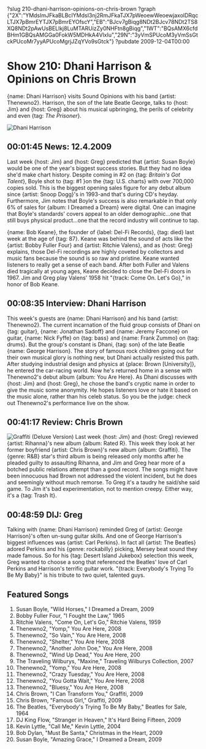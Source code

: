 ?slug 210-dhani-harrison-opinions-on-chris-brown
?graph {"2X":"YMdsImJFkaBLBcIYMdsI3nj2RmJFkaTJX7pWeoewWeoewjaxolDRqcLTJX7pBmrEYTJX7pBmrEYOfscY","EB":"BJcv7gBiqg8NDt2BJcv78NDt2TS8XQ8NDt2pAwUsBELlkj8LuMTARUizZy0NHFtn8gBiqg","1WT":"BQsAMX6cfdBHm1GBQsAMGGa0FokW5MDHkA4VlxIu","29N":"3yVmSPUcoM3yVmSsGtckPUcoMr7yyAPUcoMgrjJZqYVo9sGtck"}
?pubdate 2009-12-04T00:00

# Show 210: Dhani Harrison & Opinions on Chris Brown
{name: Dhani Harrison} visits Sound Opinions with his band {artist: Thenewno2}. Harrison, the son of the late Beatle George, talks to {host: Jim} and {host: Greg} about his musical upbringing, the perils of celebrity and even {tag: *The Prisoner*}.

![Dhani Harrison](http://static.soundopinions.org/images/2009/dhaniharrison.jpg)

## 00:01:45 News: 12.4.2009
Last week {host: Jim} and {host: Greg} predicted that {artist: Susan Boyle} would be one of the year's biggest success stories. But they had no idea she'd make chart history. Despite coming in #2 on {tag: *Britain's Got Talent*}, Boyle shot to {tag: #1 }on the {tag: U.S. charts} with over 700,000 copies sold. This is the biggest opening sales figure for any debut album since {artist: Snoop Dogg}'s in 1993-and that's during CD's heyday. Furthermore, Jim notes that Boyle's success is also remarkable in that only 6% of sales for {album: I Dreamed a Dream} were digital. One can imagine that Boyle's standards' covers appeal to an older demographic...one that still buys physical product...one that the record industry will continue to tap.

{name: Bob Keane}, the founder of {label: Del-Fi Records}, {tag: died} last week at the age of {tag: 87}. Keane was behind the sound of acts like the {artist: Bobby Fuller Four} and {artist: Ritchie Valens}, and as {host: Greg} explains, those Del-Fi recordings are highly coveted by collectors and music fans because the sound is so raw and pristine. Keane wanted listeners to really get a sense of each band. After both Fuller and Valens died tragically at young ages, Keane decided to close the Del-Fi doors in 1967. Jim and Greg play Valens' 1958 hit "{track: Come On. Let's Go}," in honor of Bob Keane.

## 00:08:35 Interview: Dhani Harrison
This week's guests are {name: Dhani Harrison} and his band {artist: Thenewno2}. The current incarnation of the fluid group consists of Dhani on {tag: guitar}, {name: Jonathan Sadoff} and {name: Jeremy Faccone} on guitar, {name: Nick Fyffe} on {tag: bass} and {name: Frank Zummo} on {tag: drums}. But the group's constant is Dhani, {tag: son} of the late Beatle {name: George Harrison}. The story of famous rock children going out for their own musical glory is nothing new, but Dhani actually resisted this path. After studying industrial design and physics at {place: Brown [University]}, he entered the car-racing world. Now he's returned home in a sense with Thenewno2's debut album {album: You Are Here}. As Dhani discusses with {host: Jim} and {host: Greg}, he chose the band's cryptic name in order to give the music some anonymity. He hopes listeners love or hate it based on the music alone, rather than his celeb status. So you be the judge: check out Thenewno2's performance live on the show.

## 00:41:17 Review: Chris Brown
![Graffiti (Deluxe Version)](http://is3.mzstatic.com/image/thumb/Music/v4/57/4a/57/574a579a-5e0a-7112-cc0b-6719671443e0/source/600x600bb.jpg "95705522/340545380")
Last week {host: Jim} and {host: Greg} reviewed {artist: Rihanna}'s new album {album: Rated R}. This week they look at her former boyfriend {artist: Chris Brown}'s new album {album: Graffiti}. The {genre: R&B} star's third album is being released only months after he pleaded guilty to assaulting Rihanna, and Jim and Greg hear more of a botched public relations attempt than a good record. The songs might have been innocuous had Brown not addressed the violent incident, but he does and seemingly without much remorse. To Greg it's a taudry he said/she said game. To Jim it's bad experimentation, not to mention creepy. Either way, it's a {tag: Trash It}.

## 00:48:59 DIJ: Greg
Talking with {name: Dhani Harrison} reminded Greg of {artist: George Harrison}'s often un-sung guitar skills. And one of George Harrison's biggest influences was {artist: Carl Perkins}. In fact all {artist: The Beatles} adored Perkins and his {genre: rockabilly} picking, Mersey beat sound they made famous. So for his {tag: Desert Island Jukebox} selection this week, Greg wanted to choose a song that referenced the Beatles' love of Carl Perkins and Harrison's terrific guitar work. "{track: Everybody's Trying To Be My Baby}" is his tribute to two quiet, talented guys.


## Featured Songs
1. Susan Boyle, "Wild Horses," I Dreamed a Dream, 2009
2. Bobby Fuller Four, "I Fought the Law," 1965
3. Ritchie Valens, "Come On, Let's Go," Ritchie Valens, 1959
4. Thenewno2, "Yomp," You Are Here, 2008
5. Thenewno2, "So Vain," You Are Here, 2008
6. Thenewno2, "Shelter," You Are Here, 2008
7. Thenewno2, "Another John Doe," You Are Here, 2008
8. Thenewno2, "Wind Up Dead," You Are Here, 200
9. The Traveling Wilburys, "Maxine," Traveling Wilburys Collection, 2007
10. Thenewno2, "Yomp," You Are Here, 2008
11. Thenewno2, "Crazy Tuesday," You Are Here, 2008
12. Thenewno2, "You Gotta Wait," You Are Here, 2008
13. Thenewno2, "Bluesy," You Are Here, 2008
14. Chris Brown, "I Can Transform You," Graffiti, 2009
15. Chris Brown, "Famous Girl," Graffiti, 2009
16. The Beatles, "Everybody's Trying To Be My Baby," Beatles for Sale, 1964
17. DJ King Flow, "Stranger in Heaven," It's Hard Being Fifteen, 2009
18. Kevin Lyttle, "Call Me," Kevin Lyttle, 2004
19. Bob Dylan, "Must Be Santa," Christmas in the Heart, 2009
20. Susan Boyle, "Amazing Grace," I Dreamed a Dream, 2009